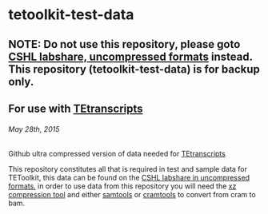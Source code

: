 # tetoolkit-test-data
## NOTE: Do not use this repository, please goto [CSHL labshare, uncompressed formats](http://labshare.cshl.edu/shares/mhammelllab/www-data/TEToolkit/) instead. This repository (tetoolkit-test-data) is for backup only.
## For use with [TEtranscripts](https://github.com/mhammell-laboratory/TEtranscripts)
###### May 28th, 2015 
Github ultra compressed version of data needed for [TEtranscripts](http://hammelllab.labsites.cshl.edu/software/#TEtranscripts)

This repository constitutes all that is required in test and sample data for TEToolkit, this data can be found on the [CSHL labshare in uncompressed formats.](http://labshare.cshl.edu/shares/mhammelllab/www-data/TEToolkit/) in order to use data from this repository you will need the [xz compression tool](http://tukaani.org/xz/) and either [samtools](http://samtools.sourceforge.net/) or [cramtools](https://www.ebi.ac.uk/ena/software/cram-toolkit) to convert from cram to bam. 



